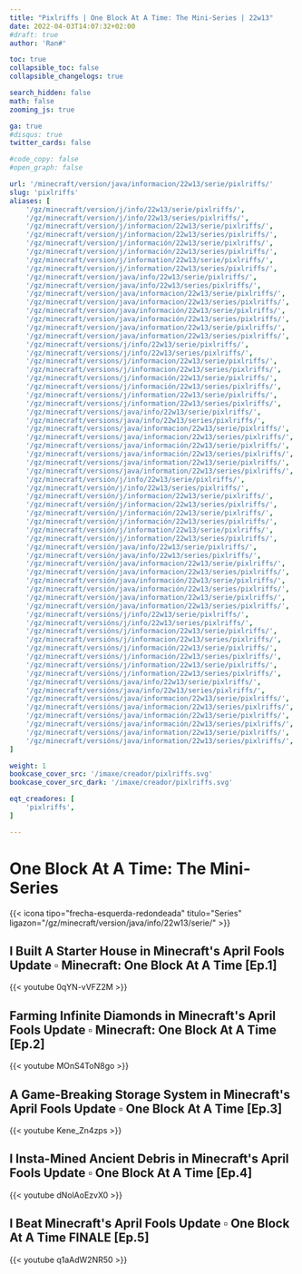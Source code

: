 ```yaml
---
title: "Pixlriffs | One Block At A Time: The Mini-Series | 22w13"
date: 2022-04-03T14:07:32+02:00
#draft: true
author: 'Ran#'

toc: true
collapsible_toc: false
collapsible_changelogs: true

search_hidden: false
math: false
zooming_js: true

ga: true
#disqus: true
twitter_cards: false

#code_copy: false
#open_graph: false

url: '/minecraft/version/java/informacion/22w13/serie/pixlriffs/'
slug: 'pixlriffs'
aliases: [
    '/gz/minecraft/version/j/info/22w13/serie/pixlriffs/',
    '/gz/minecraft/version/j/info/22w13/series/pixlriffs/',
    '/gz/minecraft/version/j/informacion/22w13/serie/pixlriffs/',
    '/gz/minecraft/version/j/informacion/22w13/series/pixlriffs/',
    '/gz/minecraft/version/j/información/22w13/serie/pixlriffs/',
    '/gz/minecraft/version/j/información/22w13/series/pixlriffs/',
    '/gz/minecraft/version/j/information/22w13/serie/pixlriffs/',
    '/gz/minecraft/version/j/information/22w13/series/pixlriffs/',
    '/gz/minecraft/version/java/info/22w13/serie/pixlriffs/',
    '/gz/minecraft/version/java/info/22w13/series/pixlriffs/',
    '/gz/minecraft/version/java/informacion/22w13/serie/pixlriffs/',
    '/gz/minecraft/version/java/informacion/22w13/series/pixlriffs/',
    '/gz/minecraft/version/java/información/22w13/serie/pixlriffs/',
    '/gz/minecraft/version/java/información/22w13/series/pixlriffs/',
    '/gz/minecraft/version/java/information/22w13/serie/pixlriffs/',
    '/gz/minecraft/version/java/information/22w13/series/pixlriffs/',
    '/gz/minecraft/versions/j/info/22w13/serie/pixlriffs/',
    '/gz/minecraft/versions/j/info/22w13/series/pixlriffs/',
    '/gz/minecraft/versions/j/informacion/22w13/serie/pixlriffs/',
    '/gz/minecraft/versions/j/informacion/22w13/series/pixlriffs/',
    '/gz/minecraft/versions/j/información/22w13/serie/pixlriffs/',
    '/gz/minecraft/versions/j/información/22w13/series/pixlriffs/',
    '/gz/minecraft/versions/j/information/22w13/serie/pixlriffs/',
    '/gz/minecraft/versions/j/information/22w13/series/pixlriffs/',
    '/gz/minecraft/versions/java/info/22w13/serie/pixlriffs/',
    '/gz/minecraft/versions/java/info/22w13/series/pixlriffs/',
    '/gz/minecraft/versions/java/informacion/22w13/serie/pixlriffs/',
    '/gz/minecraft/versions/java/informacion/22w13/series/pixlriffs/',
    '/gz/minecraft/versions/java/información/22w13/serie/pixlriffs/',
    '/gz/minecraft/versions/java/información/22w13/series/pixlriffs/',
    '/gz/minecraft/versions/java/information/22w13/serie/pixlriffs/',
    '/gz/minecraft/versions/java/information/22w13/series/pixlriffs/',
    '/gz/minecraft/versión/j/info/22w13/serie/pixlriffs/',
    '/gz/minecraft/versión/j/info/22w13/series/pixlriffs/',
    '/gz/minecraft/versión/j/informacion/22w13/serie/pixlriffs/',
    '/gz/minecraft/versión/j/informacion/22w13/series/pixlriffs/',
    '/gz/minecraft/versión/j/información/22w13/serie/pixlriffs/',
    '/gz/minecraft/versión/j/información/22w13/series/pixlriffs/',
    '/gz/minecraft/versión/j/information/22w13/serie/pixlriffs/',
    '/gz/minecraft/versión/j/information/22w13/series/pixlriffs/',
    '/gz/minecraft/versión/java/info/22w13/serie/pixlriffs/',
    '/gz/minecraft/versión/java/info/22w13/series/pixlriffs/',
    '/gz/minecraft/versión/java/informacion/22w13/serie/pixlriffs/',
    '/gz/minecraft/versión/java/informacion/22w13/series/pixlriffs/',
    '/gz/minecraft/versión/java/información/22w13/serie/pixlriffs/',
    '/gz/minecraft/versión/java/información/22w13/series/pixlriffs/',
    '/gz/minecraft/versión/java/information/22w13/serie/pixlriffs/',
    '/gz/minecraft/versión/java/information/22w13/series/pixlriffs/',
    '/gz/minecraft/versións/j/info/22w13/serie/pixlriffs/',
    '/gz/minecraft/versións/j/info/22w13/series/pixlriffs/',
    '/gz/minecraft/versións/j/informacion/22w13/serie/pixlriffs/',
    '/gz/minecraft/versións/j/informacion/22w13/series/pixlriffs/',
    '/gz/minecraft/versións/j/información/22w13/serie/pixlriffs/',
    '/gz/minecraft/versións/j/información/22w13/series/pixlriffs/',
    '/gz/minecraft/versións/j/information/22w13/serie/pixlriffs/',
    '/gz/minecraft/versións/j/information/22w13/series/pixlriffs/',
    '/gz/minecraft/versións/java/info/22w13/serie/pixlriffs/',
    '/gz/minecraft/versións/java/info/22w13/series/pixlriffs/',
    '/gz/minecraft/versións/java/informacion/22w13/serie/pixlriffs/',
    '/gz/minecraft/versións/java/informacion/22w13/series/pixlriffs/',
    '/gz/minecraft/versións/java/información/22w13/serie/pixlriffs/',
    '/gz/minecraft/versións/java/información/22w13/series/pixlriffs/',
    '/gz/minecraft/versións/java/information/22w13/serie/pixlriffs/',
    '/gz/minecraft/versións/java/information/22w13/series/pixlriffs/',
]

weight: 1
bookcase_cover_src: '/imaxe/creador/pixlriffs.svg'
bookcase_cover_src_dark: '/imaxe/creador/pixlriffs.svg'

eqt_creadores: [
    'pixlriffs',
]

---
```


# One Block At A Time: The Mini-Series

{{< icona tipo="frecha-esquerda-redondeada" titulo="Series" ligazon="/gz/minecraft/version/java/info/22w13/serie/" >}}

## I Built A Starter House in Minecraft's April Fools Update ▫ Minecraft: One Block At A Time [Ep.1]
{{< youtube 0qYN-vVFZ2M >}}

## Farming Infinite Diamonds in Minecraft's April Fools Update ▫ Minecraft: One Block At A Time [Ep.2]
{{< youtube MOnS4ToN8go >}}

## A Game-Breaking Storage System in Minecraft's April Fools Update ▫ One Block At A Time [Ep.3]
{{< youtube Kene_Zn4zps >}}

## I Insta-Mined Ancient Debris in Minecraft's April Fools Update ▫ One Block At A Time [Ep.4]
{{< youtube dNolAoEzvX0 >}}

## I Beat Minecraft's April Fools Update ▫ One Block At A Time FINALE [Ep.5]
{{< youtube q1aAdW2NR50 >}}
